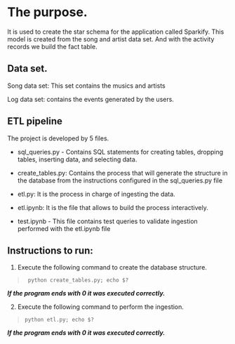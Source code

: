 # The purpose.

It is used to create the star schema for the application called Sparkify. This model is created from the song and artist data set. And with the activity records we build the fact table.

## Data set.

Song data set: This set contains the musics and artists

Log data set: contains the events generated by the users.

## ETL pipeline

The project is developed by 5 files.

* sql_queries.py - Contains SQL statements for creating tables, dropping tables, inserting data, and selecting data.

* create_tables.py: Contains the process that will generate the structure in the database from the instructions configured in the sql_queries.py file

* etl.py: It is the process in charge of ingesting the data.

* etl.ipynb: It is the file that allows to build the process interactively.

* test.ipynb - This file contains test queries to validate ingestion performed with the etl.ipynb file

## Instructions to run:

1. Execute the following command to create the database structure.

> ` python create_tables.py; echo $?`

***If the program ends with 0 it was executed correctly.***

2. Execute the following command to perform the ingestion.

> `python etl.py; echo $?`

***If the program ends with 0 it was executed correctly.***
